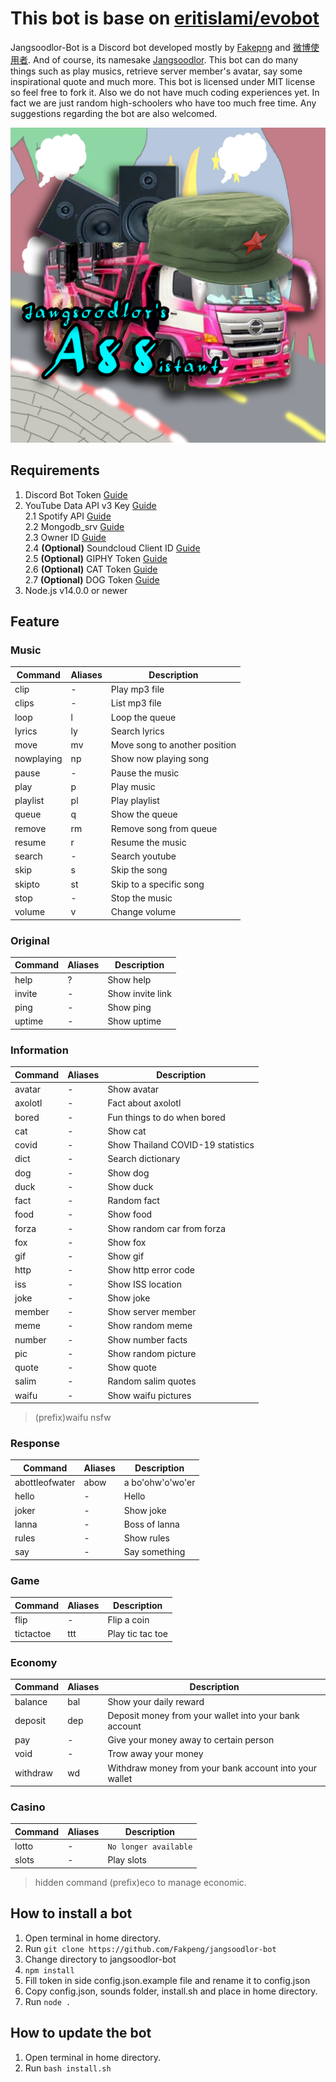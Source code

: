 # This bot is base on [eritislami/evobot](https://github.com/eritislami/evobot)

Jangsoodlor-Bot is a Discord bot developed mostly by [Fakepng](https://github.com/Fakepng) and [微博使用者](https://github.com/BioB3). And of course, its namesake [Jangsoodlor](https://github.com/Jangsoodlor). This bot can do many things such as play musics, retrieve server member's avatar, say some inspirational quote and much more. This bot is licensed under MIT license so feel free to fork it. Also we do not have much coding experiences yet. In fact we are just random high-schoolers who have too much free time. Any suggestions regarding the bot are also welcomed.

![jangsoodlor-bot avatar](/assets/images/Jangsoodlor-bot.png)

## Requirements

1. Discord Bot Token [Guide](https://discordjs.guide/preparations/setting-up-a-bot-application.html#creating-your-bot)
2. YouTube Data API v3 Key [Guide](https://developers.google.com/youtube/v3/getting-started)  
2.1 Spotify API [Guide](https://developer.spotify.com/)  
2.2 Mongodb_srv [Guide](https://www.youtube.com/watch?v=Ej05tq1220A)  
2.3 Owner ID [Guide](https://techswift.org/2020/04/22/how-to-find-your-user-id-on-discord/)  
2.4 **(Optional)** Soundcloud Client ID [Guide](https://github.com/zackradisic/node-soundcloud-downloader#client-id)  
2.5 **(Optional)** GIPHY Token [Guide](https://developers.giphy.com/)  
2.6 **(Optional)** CAT Token [Guide](https://thecatapi.com/)  
2.7 **(Optional)** DOG Token [Guide](https://thedogapi.com/)
3. Node.js v14.0.0 or newer

## Feature

### Music

Command | Aliases | Description
--- | --- | ---
clip | - | Play mp3 file
clips | - | List mp3 file
loop | l | Loop the queue
lyrics | ly | Search lyrics
move | mv | Move song to another position
nowplaying | np | Show now playing song
pause | - | Pause the music
play | p | Play music
playlist | pl | Play playlist
queue | q | Show the queue
remove | rm | Remove song from queue
resume | r | Resume the music
search | - | Search youtube
skip | s | Skip the song
skipto | st | Skip to a specific song
stop | - | Stop the music
volume | v | Change volume

### Original

Command | Aliases | Description
--- | --- | ---
help | ? | Show help
invite | - | Show invite link
ping | - | Show ping
uptime | - | Show uptime

### Information

Command | Aliases | Description
--- | --- | ---
avatar | - | Show avatar
axolotl | - | Fact about axolotl
bored | - | Fun things to do when bored
cat | - | Show cat
covid | - | Show Thailand COVID-19 statistics
dict | - | Search dictionary
dog | - | Show dog
duck | - | Show duck
fact | - | Random fact
food | - | Show food
forza | - | Show random car from forza
fox | - | Show fox
gif | - | Show gif
http | - | Show http error code
iss | - | Show ISS location
joke | - | Show joke
member | - | Show server member
meme | - | Show random meme
number | - | Show number facts
pic | - | Show random picture
quote | - | Show quote
salim | - | Random salim quotes
waifu | - | Show waifu pictures
> (prefix)waifu nsfw

### Response

Command | Aliases | Description
--- | --- | ---
abottleofwater | abow | a bo'ohw'o'wo'er
hello | - | Hello
joker | - | Show joke
lanna | - | Boss of lanna
rules | - | Show rules
say | - | Say something

### Game

Command | Aliases | Description
--- | --- | ---
flip | - | Flip a coin
tictactoe | ttt | Play tic tac toe

### Economy

Command | Aliases | Description
--- | --- | ---
balance | bal | Show your daily reward
deposit| dep | Deposit money from your wallet into your bank account
pay| - | Give your money away to certain person
void| - | Trow away your money
withdraw| wd | Withdraw money from your bank account into your wallet

### Casino

Command | Aliases | Description
--- | --- | ---
lotto | - | `No longer available`
slots | - | Play slots

> hidden command (prefix)eco to manage economic.

## How to install a bot

1. Open terminal in home directory.
2. Run `git clone https://github.com/Fakpeng/jangsoodlor-bot`
3. Change directory to jangsoodlor-bot
4. `npm install`
5. Fill token in side config.json.example file and rename it to config.json
6. Copy config.json, sounds folder, install.sh and place in home directory.
7. Run `node .`

## How to update the bot

1. Open terminal in home directory.
2. Run `bash install.sh`
